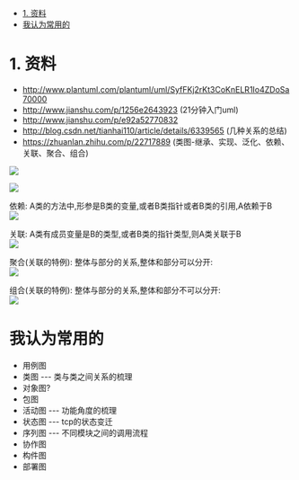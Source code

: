 

<!-- TOC -->

- [1. 资料](#1-资料)
- [我认为常用的](#我认为常用的)

<!-- /TOC -->

<a id="markdown-1-资料" name="1-资料"></a>
# 1. 资料

* http://www.plantuml.com/plantuml/uml/SyfFKj2rKt3CoKnELR1Io4ZDoSa70000
* http://www.jianshu.com/p/1256e2643923 (21分钟入门uml)
* http://www.jianshu.com/p/e92a52770832 
* http://blog.csdn.net/tianhai110/article/details/6339565 (几种关系的总结)
* https://zhuanlan.zhihu.com/p/22717889 (类图-继承、实现、泛化、依赖、关联、聚合、组合)


![](https://pic3.zhimg.com/80/v2-210b63fc2770591a3f1dbb2925d0c169_hd.jpg)  

![](https://pic2.zhimg.com/80/v2-32bbb1eac0f327d90461441dd14671e8_hd.jpg)  

依赖: A类的方法中,形参是B类的变量,或者B类指针或者B类的引用,A依赖于B  
![](https://pic2.zhimg.com/80/v2-71a518c254924b7723a533752899cdcb_hd.jpg)  

关联: A类有成员变量是B的类型,或者B类的指针类型,则A类关联于B  
![](https://pic2.zhimg.com/80/v2-e1dee21b7274e566d0dcd36f59d1e5da_hd.jpg)  

聚合(关联的特例): 整体与部分的关系,整体和部分可以分开:  
![](https://pic2.zhimg.com/80/v2-34057fc8fe4bbcee939a6982b9f6d3de_hd.jpg)  

组合(关联的特例): 整体与部分的关系,整体和部分不可以分开:  
![](https://pic4.zhimg.com/80/v2-6eacb1a4d9f56c3c09bd805c2c8db01d_hd.jpg)  



<a id="markdown-我认为常用的" name="我认为常用的"></a>
# 我认为常用的


* 用例图
* 类图   --- 类与类之间关系的梳理
* 对象图?
* 包图
* 活动图 --- 功能角度的梳理
* 状态图 --- tcp的状态变迁
* 序列图 --- 不同模块之间的调用流程
* 协作图
* 构件图
* 部署图
